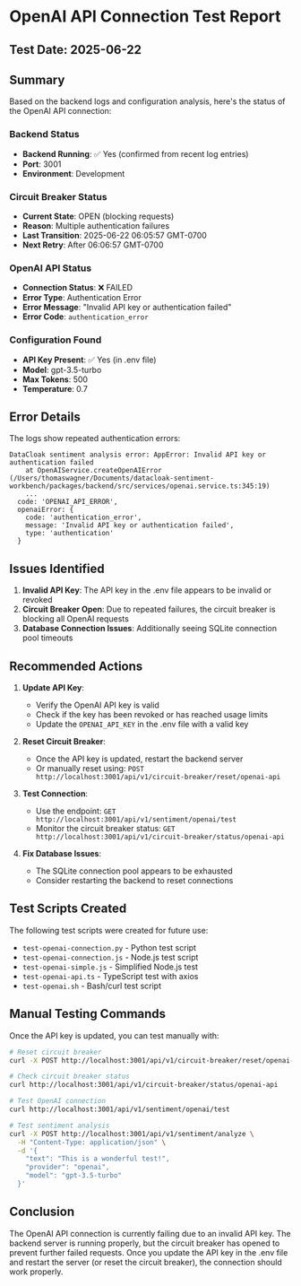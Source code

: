 # OpenAI API Connection Test Report

## Test Date: 2025-06-22

## Summary

Based on the backend logs and configuration analysis, here's the status of the OpenAI API connection:

### Backend Status
- **Backend Running**: ✅ Yes (confirmed from recent log entries)
- **Port**: 3001
- **Environment**: Development

### Circuit Breaker Status
- **Current State**: OPEN (blocking requests)
- **Reason**: Multiple authentication failures
- **Last Transition**: 2025-06-22 06:05:57 GMT-0700
- **Next Retry**: After 06:06:57 GMT-0700

### OpenAI API Status
- **Connection Status**: ❌ FAILED
- **Error Type**: Authentication Error
- **Error Message**: "Invalid API key or authentication failed"
- **Error Code**: `authentication_error`

### Configuration Found
- **API Key Present**: ✅ Yes (in .env file)
- **Model**: gpt-3.5-turbo
- **Max Tokens**: 500
- **Temperature**: 0.7

## Error Details

The logs show repeated authentication errors:
```
DataCloak sentiment analysis error: AppError: Invalid API key or authentication failed
    at OpenAIService.createOpenAIError (/Users/thomaswagner/Documents/datacloak-sentiment-workbench/packages/backend/src/services/openai.service.ts:345:19)
    ...
  code: 'OPENAI_API_ERROR',
  openaiError: {
    code: 'authentication_error',
    message: 'Invalid API key or authentication failed',
    type: 'authentication'
  }
```

## Issues Identified

1. **Invalid API Key**: The API key in the .env file appears to be invalid or revoked
2. **Circuit Breaker Open**: Due to repeated failures, the circuit breaker is blocking all OpenAI requests
3. **Database Connection Issues**: Additionally seeing SQLite connection pool timeouts

## Recommended Actions

1. **Update API Key**: 
   - Verify the OpenAI API key is valid
   - Check if the key has been revoked or has reached usage limits
   - Update the `OPENAI_API_KEY` in the .env file with a valid key

2. **Reset Circuit Breaker**:
   - Once the API key is updated, restart the backend server
   - Or manually reset using: `POST http://localhost:3001/api/v1/circuit-breaker/reset/openai-api`

3. **Test Connection**:
   - Use the endpoint: `GET http://localhost:3001/api/v1/sentiment/openai/test`
   - Monitor the circuit breaker status: `GET http://localhost:3001/api/v1/circuit-breaker/status/openai-api`

4. **Fix Database Issues**:
   - The SQLite connection pool appears to be exhausted
   - Consider restarting the backend to reset connections

## Test Scripts Created

The following test scripts were created for future use:
- `test-openai-connection.py` - Python test script
- `test-openai-connection.js` - Node.js test script  
- `test-openai-simple.js` - Simplified Node.js test
- `test-openai-api.ts` - TypeScript test with axios
- `test-openai.sh` - Bash/curl test script

## Manual Testing Commands

Once the API key is updated, you can test manually with:

```bash
# Reset circuit breaker
curl -X POST http://localhost:3001/api/v1/circuit-breaker/reset/openai-api

# Check circuit breaker status
curl http://localhost:3001/api/v1/circuit-breaker/status/openai-api

# Test OpenAI connection
curl http://localhost:3001/api/v1/sentiment/openai/test

# Test sentiment analysis
curl -X POST http://localhost:3001/api/v1/sentiment/analyze \
  -H "Content-Type: application/json" \
  -d '{
    "text": "This is a wonderful test!",
    "provider": "openai",
    "model": "gpt-3.5-turbo"
  }'
```

## Conclusion

The OpenAI API connection is currently failing due to an invalid API key. The backend server is running properly, but the circuit breaker has opened to prevent further failed requests. Once you update the API key in the .env file and restart the server (or reset the circuit breaker), the connection should work properly.